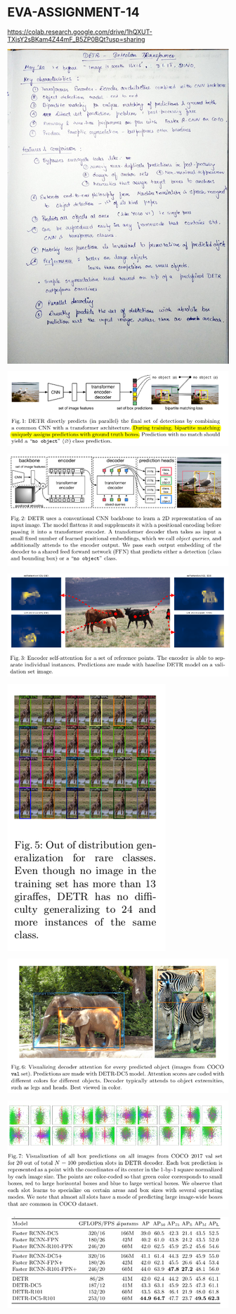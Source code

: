 # EVA-ASSIGNMENT-14

https://colab.research.google.com/drive/1hQXUT-TXjsY2sBKam4Z44mF_B5ZP0BQt?usp=sharing

![](/images/notes1.jpg)

![](/images/detr1.png)

![](/images/detr2.png)

![](/images/detr3.png)

![](/images/detr4.png)

![](/images/detr5.png)

![](/images/detr6.png)

![](/images/detr7.png)
